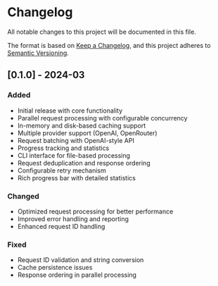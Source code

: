 # Changelog

All notable changes to this project will be documented in this file.

The format is based on [Keep a Changelog](https://keepachangelog.com/en/1.0.0/),
and this project adheres to [Semantic Versioning](https://semver.org/spec/v2.0.0.html).

## [0.1.0] - 2024-03

### Added
- Initial release with core functionality
- Parallel request processing with configurable concurrency
- In-memory and disk-based caching support
- Multiple provider support (OpenAI, OpenRouter)
- Request batching with OpenAI-style API
- Progress tracking and statistics
- CLI interface for file-based processing
- Request deduplication and response ordering
- Configurable retry mechanism
- Rich progress bar with detailed statistics

### Changed
- Optimized request processing for better performance
- Improved error handling and reporting
- Enhanced request ID handling

### Fixed
- Request ID validation and string conversion
- Cache persistence issues
- Response ordering in parallel processing 